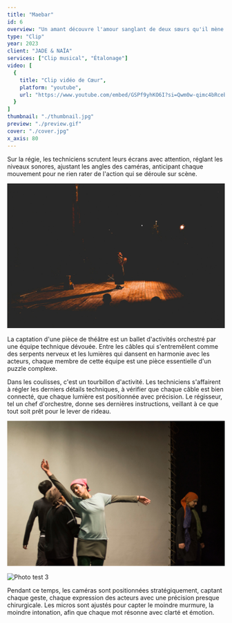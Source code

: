 ```yaml
---
title: "Maebar"
id: 6
overview: "Un amant découvre l'amour sanglant de deux sœurs qu'il mène en bateau."
type: "Clip"
year: 2023
client: "JADE & NAÏA"
services: ["Clip musical", "Étalonage"]
video: [
  {
    title: "Clip vidéo de Cœur",
    platform: "youtube",
    url: "https://www.youtube.com/embed/GSPf9yhKO6I?si=Qwm0w-qimc4bRceb"
  }
]
thumbnail: "./thumbnail.jpg"
preview: "./preview.gif"
cover: "./cover.jpg"
x_axis: 80
---
```


Sur la régie, les techniciens scrutent leurs écrans avec attention, réglant les niveaux sonores, ajustant les angles des caméras, anticipant chaque mouvement pour ne rien rater de l'action qui se déroule sur scène.

![Photo test 1](test_1.jpg)

La captation d'une pièce de théâtre est un ballet d'activités orchestré par une équipe technique dévouée. Entre les câbles qui s'entremêlent comme des serpents nerveux et les lumières qui dansent en harmonie avec les acteurs, chaque membre de cette équipe est une pièce essentielle d'un puzzle complexe.

Dans les coulisses, c'est un tourbillon d'activité. Les techniciens s'affairent à régler les derniers détails techniques, à vérifier que chaque câble est bien connecté, que chaque lumière est positionnée avec précision. Le régisseur, tel un chef d'orchestre, donne ses dernières instructions, veillant à ce que tout soit prêt pour le lever de rideau.

![Photo test 2](test_2.jpg)

![Photo test 3](test_3.jpg)

Pendant ce temps, les caméras sont positionnées stratégiquement, captant chaque geste, chaque expression des acteurs avec une précision presque chirurgicale. Les micros sont ajustés pour capter le moindre murmure, la moindre intonation, afin que chaque mot résonne avec clarté et émotion.